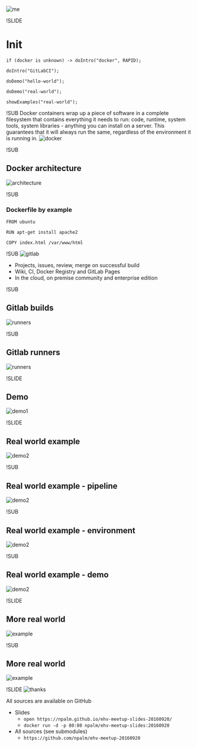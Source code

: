 ![me](images/disk.jpg)

!SLIDE
# Init
```
if (docker is unknown) -> doIntro("docker", RAPID);

doIntro("GitLabCI");

doDemo("hello-world");

doDemo("real-world");

showExamples("real-world");
```


!SUB
Docker containers wrap up a piece of software in a complete filesystem that contains everything it needs to run: code, runtime, system tools, system libraries - anything you can install on a server. This guarantees that it will always run the same, regardless of the environment it is running in.
![docker](images/docker-logo.png)


!SUB
## Docker architecture
![architecture](images/architecture.jpg)

!SUB
### Dockerfile by example

```
FROM ubuntu

RUN apt-get install apache2

COPY index.html /var/www/html

```


!SUB
![gitlab](images/gitlab-logo.png)
- Projects, issues, review, merge on successful build
- Wiki, CI, Docker Registry and GitLab Pages
- In the cloud, on premise community and enterprise edition


!SUB
## Gitlab builds
![runners](images/definitions.png)

!SUB
## Gitlab runners
![runners](images/runners.png)

!SLIDE
## Demo
![demo1](images/hello-world.jpg)


!SLIDE
## Real world example
![demo2](images/example.png)

!SUB
## Real world example - pipeline
![demo2](images/pipeline.png)


!SUB
## Real world example - environment
![demo2](images/ci-container.png)

!SUB
## Real world example - demo
![demo2](images/demo2.jpg)

!SLIDE
## More real world
![example](images/apps.png)


!SUB
## More real world
![example](images/service.png)


!SLIDE
![thanks](images/tux.png)

All sources are available on GitHub
- Slides<br>
  - `open https://npalm.github.io/ehv-meetup-slides-20160920/`
  - `docker run -d -p 80:80 npalm/ehv-meetup-slides:20160920`
- All sources (see submodules)
  - `https://github.com/npalm/ehv-meetup-20160920`
